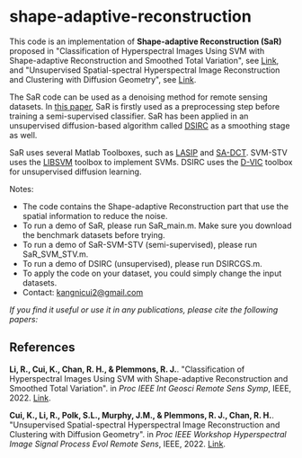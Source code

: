 # shape-adaptive-reconstruction


This code is an implementation of **Shape-adaptive Reconstruction (SaR)** proposed in "Classification of Hyperspectral Images Using SVM with Shape-adaptive Reconstruction and Smoothed Total Variation", see [Link](https://arxiv.org/abs/2203.15619), and "Unsupervised Spatial-spectral Hyperspectral Image Reconstruction and Clustering with Diffusion Geometry", see [Link](https://arxiv.org/abs/2204.13497). 

The SaR code can be used as a denoising method for remote sensing datasets. In [this paper](https://arxiv.org/abs/2203.15619), SaR is firstly used as a preprocessing step before training a semi-supervised classifier. SaR has been applied in an unsupervised diffusion-based algorithm called [DSIRC](https://arxiv.org/abs/2204.13497) as a smoothing stage as well.

SaR uses several Matlab Toolboxes, such as [LASIP](https://webpages.tuni.fi/lasip/2D/) and [SA-DCT](https://webpages.tuni.fi/foi/SA-DCT/). SVM-STV uses the [LIBSVM](https://www.csie.ntu.edu.tw/~cjlin/libsvm/) toolbox to implement SVMs. DSIRC uses the [D-VIC](https://github.com/sampolk/D-VIC) toolbox for unsupervised diffusion learning.

Notes:
- The code contains the Shape-adaptive Reconstruction part that use the spatial information to reduce the noise.
- To run a demo of SaR, please run SaR_main.m. Make sure you download the benchmark datasets before trying.
- To run a demo of SaR-SVM-STV (semi-supervised), please run SaR_SVM_STV.m. 
- To run a demo of DSIRC (unsupervised), please run DSIRCGS.m. 
- To apply the code on your dataset, you could simply change the input datasets.
- Contact: kangnicui2@gmail.com

*If you find it useful or use it in any publications, please cite the following papers:*
## References

**Li, R., Cui, K., Chan, R. H., & Plemmons, R. J.**. "Classification of Hyperspectral Images Using SVM with Shape-adaptive Reconstruction and Smoothed Total Variation". in *Proc IEEE Int Geosci Remote Sens Symp*, IEEE, 2022. [Link](https://arxiv.org/abs/2203.15619).

**Cui, K., Li, R., Polk, S.L., Murphy, J.M., & Plemmons, R. J., Chan, R. H.**. "Unsupervised Spatial-spectral Hyperspectral Image Reconstruction and Clustering with Diffusion Geometry". in *Proc IEEE Workshop Hyperspectral Image Signal Process Evol Remote Sens*, IEEE, 2022. [Link](https://arxiv.org/abs/2204.13497).

